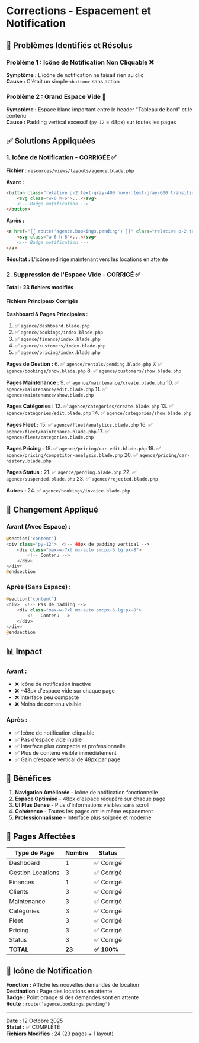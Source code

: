 # Corrections - Espacement et Notification

## 🐛 Problèmes Identifiés et Résolus

### Problème 1 : Icône de Notification Non Cliquable ❌
**Symptôme :** L'icône de notification ne faisait rien au clic  
**Cause :** C'était un simple `<button>` sans action

### Problème 2 : Grand Espace Vide 📏
**Symptôme :** Espace blanc important entre le header "Tableau de bord" et le contenu  
**Cause :** Padding vertical excessif (`py-12` = 48px) sur toutes les pages

## ✅ Solutions Appliquées

### 1. Icône de Notification - CORRIGÉE ✅

**Fichier :** `resources/views/layouts/agence.blade.php`

**Avant :**
```html
<button class="relative p-2 text-gray-400 hover:text-gray-600 transition-colors">
    <svg class="w-6 h-6">...</svg>
    <!-- Badge notification -->
</button>
```

**Après :**
```html
<a href="{{ route('agence.bookings.pending') }}" class="relative p-2 text-gray-400 hover:text-gray-600 transition-colors">
    <svg class="w-6 h-6">...</svg>
    <!-- Badge notification -->
</a>
```

**Résultat :** L'icône redirige maintenant vers les locations en attente

### 2. Suppression de l'Espace Vide - CORRIGÉ ✅

**Total : 23 fichiers modifiés**

#### Fichiers Principaux Corrigés

**Dashboard & Pages Principales :**
1. ✅ `agence/dashboard.blade.php`
2. ✅ `agence/bookings/index.blade.php`
3. ✅ `agence/finance/index.blade.php`
4. ✅ `agence/customers/index.blade.php`
5. ✅ `agence/pricing/index.blade.php`

**Pages de Gestion :**
6. ✅ `agence/rentals/pending.blade.php`
7. ✅ `agence/bookings/show.blade.php`
8. ✅ `agence/customers/show.blade.php`

**Pages Maintenance :**
9. ✅ `agence/maintenance/create.blade.php`
10. ✅ `agence/maintenance/edit.blade.php`
11. ✅ `agence/maintenance/show.blade.php`

**Pages Catégories :**
12. ✅ `agence/categories/create.blade.php`
13. ✅ `agence/categories/edit.blade.php`
14. ✅ `agence/categories/show.blade.php`

**Pages Fleet :**
15. ✅ `agence/fleet/analytics.blade.php`
16. ✅ `agence/fleet/maintenance.blade.php`
17. ✅ `agence/fleet/categories.blade.php`

**Pages Pricing :**
18. ✅ `agence/pricing/car-edit.blade.php`
19. ✅ `agence/pricing/competitor-analysis.blade.php`
20. ✅ `agence/pricing/car-history.blade.php`

**Pages Status :**
21. ✅ `agence/pending.blade.php`
22. ✅ `agence/suspended.blade.php`
23. ✅ `agence/rejected.blade.php`

**Autres :**
24. ✅ `agence/bookings/invoice.blade.php`

## 🔄 Changement Appliqué

### Avant (Avec Espace) :
```php
@section('content')
<div class="py-12">  <!-- 48px de padding vertical -->
    <div class="max-w-7xl mx-auto sm:px-6 lg:px-8">
        <!-- Contenu -->
    </div>
</div>
@endsection
```

### Après (Sans Espace) :
```php
@section('content')
<div>  <!-- Pas de padding -->
    <div class="max-w-7xl mx-auto sm:px-6 lg:px-8">
        <!-- Contenu -->
    </div>
</div>
@endsection
```

## 📊 Impact

### Avant :
- ❌ Icône de notification inactive
- ❌ ~48px d'espace vide sur chaque page
- ❌ Interface peu compacte
- ❌ Moins de contenu visible

### Après :
- ✅ Icône de notification cliquable
- ✅ Pas d'espace vide inutile
- ✅ Interface plus compacte et professionnelle
- ✅ Plus de contenu visible immédiatement
- ✅ Gain d'espace vertical de 48px par page

## 🎯 Bénéfices

1. **Navigation Améliorée** - Icône de notification fonctionnelle
2. **Espace Optimisé** - 48px d'espace récupéré sur chaque page
3. **UI Plus Dense** - Plus d'informations visibles sans scroll
4. **Cohérence** - Toutes les pages ont le même espacement
5. **Professionnalisme** - Interface plus soignée et moderne

## 📱 Pages Affectées

| Type de Page | Nombre | Status |
|--------------|--------|--------|
| Dashboard | 1 | ✅ Corrigé |
| Gestion Locations | 3 | ✅ Corrigé |
| Finances | 1 | ✅ Corrigé |
| Clients | 3 | ✅ Corrigé |
| Maintenance | 3 | ✅ Corrigé |
| Catégories | 3 | ✅ Corrigé |
| Fleet | 3 | ✅ Corrigé |
| Pricing | 3 | ✅ Corrigé |
| Status | 3 | ✅ Corrigé |
| **TOTAL** | **23** | **✅ 100%** |

## 🔗 Icône de Notification

**Fonction :** Affiche les nouvelles demandes de location  
**Destination :** Page des locations en attente  
**Badge :** Point orange si des demandes sont en attente  
**Route :** `route('agence.bookings.pending')`

---
**Date :** 12 Octobre 2025  
**Statut :** ✅ COMPLÉTÉ  
**Fichiers Modifiés :** 24 (23 pages + 1 layout)

